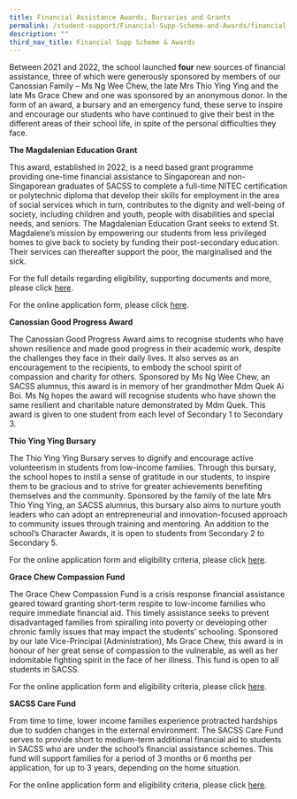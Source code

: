 ```yaml
---
title: Financial Assistance Awards, Bursaries and Grants
permalink: /student-support/Financial-Supp-Scheme-and-Awards/financial-assistance-awards/
description: ""
third_nav_title: Financial Supp Scheme & Awards
---
```



Between 2021 and 2022, the school launched **four** new sources of financial assistance, three of which were generously sponsored by members of our Canossian Family – Ms Ng Wee Chew, the late Mrs Thio Ying Ying and the late Ms Grace Chew and one was sponsored by an anonymous donor. In the form of an award, a bursary and an emergency fund, these serve to inspire and encourage our students who have continued to give their best in the different areas of their school life, in spite of the personal difficulties they face.

**The Magdalenian Education Grant**

This award, established in 2022, is a need based grant programme providing one-time financial assistance to Singaporean and non-Singaporean graduates of SACSS to complete a full-time NITEC certification or polytechnic diploma that develop their skills for employment in the area of social services which in turn, contributes to the dignity and well-being of society, including children and youth, people with disabilities and special needs, and seniors. The Magdalenian Education Grant seeks to extend St. Magdalene’s mission by empowering our students from less privileged homes to give back to society by funding their post-secondary education. Their services can thereafter support the poor, the marginalised and the sick.

For the full details regarding eligibility, supporting documents and more, please click [here](/files/Student%20Support/Magdalenian-Education-Grant-Full-Details_15Dec.pdf).

For the online application form, please click [here](https://forms.zohopublic.com/SACSS/form/StMagdalenesFund/formperma/jqAWMs4sLEvbxn_X_kaQN3IH4m1-5u8L0n5F0J79obI).

**Canossian Good Progress Award**

The Canossian Good Progress Award aims to recognise students who have shown resilience and made good progress in their academic work, despite the challenges they face in their daily lives. It also serves as an encouragement to the recipients, to embody the school spirit of compassion and charity for others. Sponsored by Ms Ng Wee Chew, an SACSS alumnus, this award is in memory of her grandmother Mdm Quek Ai Boi. Ms Ng hopes the award will recognise students who have shown the same resilient and charitable nature demonstrated by Mdm Quek. This award is given to one student from each level of Secondary 1 to Secondary 3.

**Thio Ying Ying Bursary**

The Thio Ying Ying Bursary serves to dignify and encourage active volunteerism in students from low-income families. Through this bursary, the school hopes to instil a sense of gratitude in our students, to inspire them to be gracious and to strive for greater achievements benefiting themselves and the community. Sponsored by the family of the late Mrs Thio Ying Ying, an SACSS alumnus, this bursary also aims to nurture youth leaders who can adopt an entrepreneurial and innovation-focused approach to community issues through training and mentoring. An addition to the school’s Character Awards, it is open to students from Secondary 2 to Secondary 5.

For the online application form and eligibility criteria, please click [here](https://forms.zohopublic.com/SACSS/form/ThioYingYingBursaryAward/formperma/mHtR3ElABmaNFyAEpn_OPvYLIuA5wqZzK3x-WS019ic).

**Grace Chew Compassion Fund**

The Grace Chew Compassion Fund is a crisis response financial assistance geared toward granting short-term respite to low-income families who require immediate financial aid. This timely assistance seeks to prevent disadvantaged families from spiralling into poverty or developing other chronic family issues that may impact the students’ schooling. Sponsored by our late Vice-Principal (Administration), Ms Grace Chew, this award is in honour of her great sense of compassion to the vulnerable, as well as her indomitable fighting spirit in the face of her illness. This fund is open to all students in SACSS.

For the online application form and eligibility criteria, please click [here](https://forms.zohopublic.com/SACSS/form/GraceChewCompassionFund/formperma/PKTN7nmOdF6mLaLQjeGaIbsDXF5QnUrHHmdOkDOgslw).

**SACSS Care Fund**

From time to time, lower income families experience protracted hardships due to sudden changes in the external environment. The SACSS Care Fund serves to provide short to medium-term additional financial aid to students in SACSS who are under the school’s financial assistance schemes. This fund will support families for a period of 3 months or 6 months per application, for up to 3 years, depending on the home situation.

For the online application form and eligibility criteria, please click [here](https://forms.zohopublic.com/SACSS/form/SACSSCareFund/formperma/ZgBZAiudYa1OtrjflBS1H9u_jo2RMd64DbTyCkAQ530).